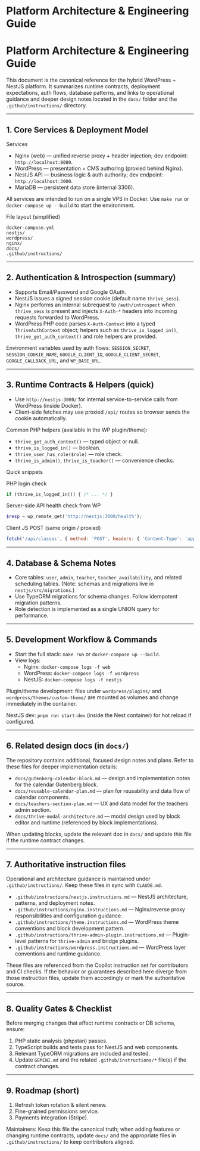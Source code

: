 # Platform Architecture & Engineering Guide

# Platform Architecture & Engineering Guide

This document is the canonical reference for the hybrid WordPress + NestJS platform. It summarizes runtime contracts, deployment expectations, auth flows, database patterns, and links to operational guidance and deeper design notes located in the `docs/` folder and the `.github/instructions/` directory.

---
## 1. Core Services & Deployment Model

Services

- Nginx (web) — unified reverse proxy + header injection; dev endpoint: `http://localhost:8080`.
- WordPress — presentation + CMS authoring (proxied behind Nginx).
- NestJS API — business logic & auth authority; dev endpoint: `http://localhost:3000`.
- MariaDB — persistent data store (internal 3306).

All services are intended to run on a single VPS in Docker. Use `make run` or `docker-compose up --build` to start the environment.

File layout (simplified)

```
docker-compose.yml
nestjs/
wordpress/
nginx/
docs/
.github/instructions/
```

---
## 2. Authentication & Introspection (summary)

- Supports Email/Password and Google OAuth.
- NestJS issues a signed session cookie (default name `thrive_sess`).
- Nginx performs an internal subrequest to `/auth/introspect` when `thrive_sess` is present and injects `X-Auth-*` headers into incoming requests forwarded to WordPress.
- WordPress PHP code parses `X-Auth-Context` into a typed `ThriveAuthContext` object; helpers such as `thrive_is_logged_in()`, `thrive_get_auth_context()` and role helpers are provided.

Environment variables used by auth flows: `SESSION_SECRET`, `SESSION_COOKIE_NAME`, `GOOGLE_CLIENT_ID`, `GOOGLE_CLIENT_SECRET`, `GOOGLE_CALLBACK_URL`, and `WP_BASE_URL`.

---
## 3. Runtime Contracts & Helpers (quick)

- Use `http://nestjs:3000/` for internal service-to-service calls from WordPress (inside Docker).
- Client-side fetches may use proxied `/api/` routes so browser sends the cookie automatically.

Common PHP helpers (available in the WP plugin/theme):

- `thrive_get_auth_context()` — typed object or null.
- `thrive_is_logged_in()` — boolean.
- `thrive_user_has_role($role)` — role check.
- `thrive_is_admin()`, `thrive_is_teacher()` — convenience checks.

Quick snippets

PHP login check

```php
if (thrive_is_logged_in()) { /* ... */ }
```

Server-side API health check from WP

```php
$resp = wp_remote_get('http://nestjs:3000/health');
```

Client JS POST (same origin / proxied)

```js
fetch('/api/classes', { method: 'POST', headers: { 'Content-Type': 'application/json' }, body: JSON.stringify({}) });
```

---
## 4. Database & Schema Notes

- Core tables: `user`, `admin`, `teacher`, `teacher_availability`, and related scheduling tables. (Note: schemas and migrations live in `nestjs/src/migrations`.)
- Use TypeORM migrations for schema changes. Follow idempotent migration patterns.
- Role detection is implemented as a single UNION query for performance.

---
## 5. Development Workflow & Commands

- Start the full stack: `make run` or `docker-compose up --build`.
- View logs:
    - Nginx: `docker-compose logs -f web`
    - WordPress: `docker-compose logs -f wordpress`
    - NestJS: `docker-compose logs -f nestjs`

Plugin/theme development: files under `wordpress/plugins/` and `wordpress/themes/custom-theme/` are mounted as volumes and change immediately in the container.

NestJS dev: `pnpm run start:dev` (inside the Nest container) for hot reload if configured.

---
## 6. Related design docs (in `docs/`)

The repository contains additional, focused design notes and plans. Refer to these files for deeper implementation details:

- `docs/gutenberg-calendar-block.md` — design and implementation notes for the calendar Gutenberg block.
- `docs/reusable-calendar-plan.md` — plan for reusability and data flow of calendar components.
- `docs/teachers-section-plan.md` — UX and data model for the teachers admin section.
- `docs/thrive-modal-architecture.md` — modal design used by block editor and runtime (referenced by block implementations).

When updating blocks, update the relevant doc in `docs/` and update this file if the runtime contract changes.

---
## 7. Authoritative instruction files

Operational and architecture guidance is maintained under `.github/instructions/`. Keep these files in sync with `CLAUDE.md`.

- `.github/instructions/nestjs.instructions.md` — NestJS architecture, patterns, and deployment notes.
- `.github/instructions/nginx.instructions.md` — Nginx/reverse proxy responsibilities and configuration guidance.
- `.github/instructions/theme.instructions.md` — WordPress theme conventions and block development pattern.
- `.github/instructions/thrive-admin-plugin.instructions.md` — Plugin-level patterns for `thrive-admin` and bridge plugins.
- `.github/instructions/wordpress.instructions.md` — WordPress layer conventions and runtime guidance.

These files are referenced from the Copilot instruction set for contributors and CI checks. If the behavior or guarantees described here diverge from those instruction files, update them accordingly or mark the authoritative source.

---
## 8. Quality Gates & Checklist

Before merging changes that affect runtime contracts or DB schema, ensure:

1. PHP static analysis (phpstan) passes.
2. TypeScript builds and tests pass for NestJS and web components.
3. Relevant TypeORM migrations are included and tested.
4. Update `GEMINI.md` and the related `.github/instructions/*` file(s) if the contract changes.

---
## 9. Roadmap (short)

1. Refresh token rotation & silent renew.
2. Fine-grained permissions service.
3. Payments integration (Stripe).

Maintainers: Keep this file the canonical truth; when adding features or changing runtime contracts, update `docs/` and the appropriate files in `.github/instructions/` to keep contributors aligned.
